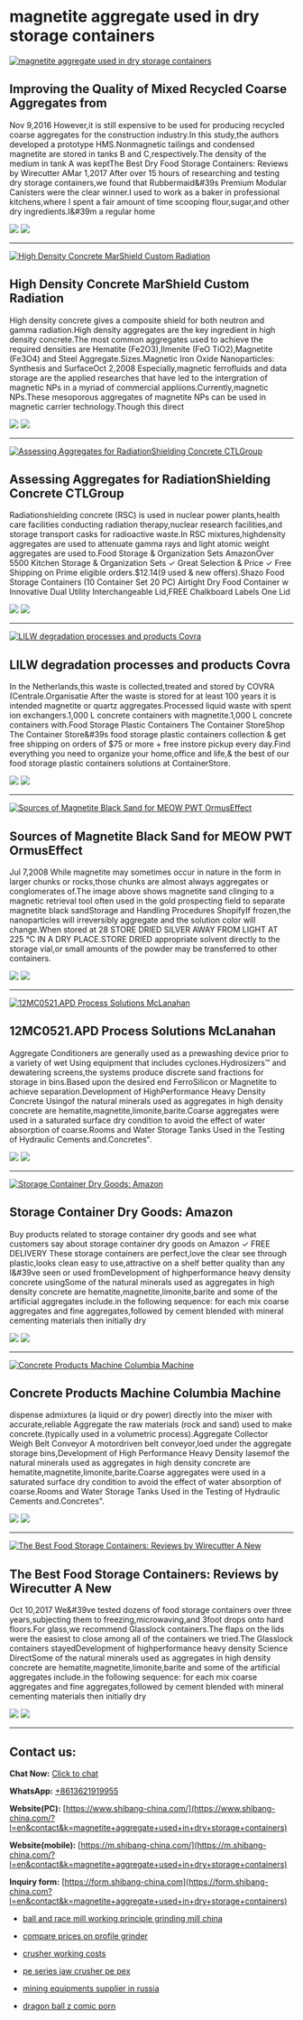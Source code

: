 # magnetite aggregate used in dry storage containers

<a href="https://swt.shibang-china.com/?l=en&img&k=magnetite+aggregate+used+in+dry+storage+containers" target="_blank">![magnetite aggregate used in dry storage containers](http://static.shibang-china.com/all-800x300/650.jpg)</a>

## Improving the Quality of Mixed Recycled Coarse Aggregates from
Nov 9,2016 However,it is still expensive to be used for producing recycled coarse aggregates for the construction industry.In this study,the authors developed a prototype HMS.Nonmagnetic tailings and condensed magnetite are stored in tanks B and C,respectively.The density of the medium in tank A was keptThe Best Dry Food Storage Containers: Reviews by Wirecutter AMar 1,2017 After over 15 hours of researching and testing dry storage containers,we found that Rubbermaid&#39s Premium Modular Canisters were the clear winner.I used to work as a baker in professional kitchens,where I spent a fair amount of time scooping flour,sugar,and other dry ingredients.I&#39m a regular home


<a href="https://whatsapp.shibangsoft.com/WhatsApp.php" target="_blank" title="WhatsApp">![](http://static.shibang-china.com/icon/whatsapp.png)</a> <a href="https://swt.shibang-china.com/?l=en&icon&k=magnetite+aggregate+used+in+dry+storage+containers" target="_blank">![](http://static.shibang-china.com/icon/chat-en.png)</a>

---

<a href="https://swt.shibang-china.com/?l=en&img&k=magnetite+aggregate+used+in+dry+storage+containers" target="_blank">![High Density Concrete MarShield Custom Radiation](http://static.shibang-china.com/all-800x300/1138.jpg)</a>

## High Density Concrete MarShield Custom Radiation
High density concrete gives a composite shield for both neutron and gamma radiation.High density aggregates are the key ingredient in high density concrete.The most common aggregates used to achieve the required densities are Hematite (Fe2O3),Ilmenite (FeO TiO2),Magnetite (Fe3O4) and Steel Aggregate.Sizes.Magnetic Iron Oxide Nanoparticles: Synthesis and SurfaceOct 2,2008 Especially,magnetic ferrofluids and data storage are the applied researches that have led to the intergration of magnetic NPs in a myriad of commercial appliions.Currently,magnetic NPs.These mesoporous aggregates of magnetite NPs can be used in magnetic carrier technology.Though this direct


<a href="https://whatsapp.shibangsoft.com/WhatsApp.php" target="_blank" title="WhatsApp">![](http://static.shibang-china.com/icon/whatsapp.png)</a> <a href="https://swt.shibang-china.com/?l=en&icon&k=magnetite+aggregate+used+in+dry+storage+containers" target="_blank">![](http://static.shibang-china.com/icon/chat-en.png)</a>

---

<a href="https://swt.shibang-china.com/?l=en&img&k=magnetite+aggregate+used+in+dry+storage+containers" target="_blank">![Assessing Aggregates for RadiationShielding Concrete CTLGroup](http://static.shibang-china.com/all-800x300/1076.jpg)</a>

## Assessing Aggregates for RadiationShielding Concrete CTLGroup
Radiationshielding concrete (RSC) is used in nuclear power plants,health care facilities conducting radiation therapy,nuclear research facilities,and storage transport casks for radioactive waste.In RSC mixtures,highdensity aggregates are used to attenuate gamma rays and light atomic weight aggregates are used to.Food Storage & Organization Sets AmazonOver 5500 Kitchen Storage & Organization Sets ✓ Great Selection & Price ✓ Free Shipping on Prime eligible orders.$12.14(9 used & new offers).Shazo Food Storage Containers (10 Container Set 20 PC) Airtight Dry Food Container w Innovative Dual Utility Interchangeable Lid,FREE Chalkboard Labels One Lid


<a href="https://whatsapp.shibangsoft.com/WhatsApp.php" target="_blank" title="WhatsApp">![](http://static.shibang-china.com/icon/whatsapp.png)</a> <a href="https://swt.shibang-china.com/?l=en&icon&k=magnetite+aggregate+used+in+dry+storage+containers" target="_blank">![](http://static.shibang-china.com/icon/chat-en.png)</a>

---

<a href="https://swt.shibang-china.com/?l=en&img&k=magnetite+aggregate+used+in+dry+storage+containers" target="_blank">![LILW degradation processes and products Covra](http://static.shibang-china.com/all-800x300/463.jpg)</a>

## LILW degradation processes and products Covra
In the Netherlands,this waste is collected,treated and stored by COVRA (Centrale.Organisatie After the waste is stored for at least 100 years it is intended magnetite or quartz aggregates.Processed liquid waste with spent ion exchangers.1,000 L concrete containers with magnetite.1,000 L concrete containers with.Food Storage Plastic Containers The Container StoreShop The Container Store&#39s food storage plastic containers collection & get free shipping on orders of $75 or more + free instore pickup every day.Find everything you need to organize your home,office and life,& the best of our food storage plastic containers solutions at ContainerStore.


<a href="https://whatsapp.shibangsoft.com/WhatsApp.php" target="_blank" title="WhatsApp">![](http://static.shibang-china.com/icon/whatsapp.png)</a> <a href="https://swt.shibang-china.com/?l=en&icon&k=magnetite+aggregate+used+in+dry+storage+containers" target="_blank">![](http://static.shibang-china.com/icon/chat-en.png)</a>

---

<a href="https://swt.shibang-china.com/?l=en&img&k=magnetite+aggregate+used+in+dry+storage+containers" target="_blank">![Sources of Magnetite Black Sand for MEOW PWT OrmusEffect](http://static.shibang-china.com/all-800x300/93.jpg)</a>

## Sources of Magnetite Black Sand for MEOW PWT OrmusEffect
Jul 7,2008 While magnetite may sometimes occur in nature in the form in larger chunks or rocks,those chunks are almost always aggregates or conglomerates of.The image above shows magnetite sand clinging to a magnetic retrieval tool often used in the gold prospecting field to separate magnetite black sandStorage and Handling Procedures ShopifyIf frozen,the nanoparticles will irreversibly aggregate and the solution color will change.When stored at 28 STORE DRIED SILVER AWAY FROM LIGHT AT 225 °C IN A DRY PLACE.STORE DRIED appropriate solvent directly to the storage vial,or small amounts of the powder may be transferred to other containers.


<a href="https://whatsapp.shibangsoft.com/WhatsApp.php" target="_blank" title="WhatsApp">![](http://static.shibang-china.com/icon/whatsapp.png)</a> <a href="https://swt.shibang-china.com/?l=en&icon&k=magnetite+aggregate+used+in+dry+storage+containers" target="_blank">![](http://static.shibang-china.com/icon/chat-en.png)</a>

---

<a href="https://swt.shibang-china.com/?l=en&img&k=magnetite+aggregate+used+in+dry+storage+containers" target="_blank">![12MC0521.APD Process Solutions McLanahan](http://static.shibang-china.com/all-800x300/68.jpg)</a>

## 12MC0521.APD Process Solutions McLanahan
Aggregate Conditioners are generally used as a prewashing device prior to a variety of wet Using equipment that includes cyclones.Hydrosizers™ and dewatering screens,the systems produce discrete sand fractions for storage in bins.Based upon the desired end FerroSilicon or Magnetite to achieve separation.Development of HighPerformance Heavy Density Concrete Usingof the natural minerals used as aggregates in high density concrete are hematite,magnetite,limonite,barite.Coarse aggregates were used in a saturated surface dry condition to avoid the effect of water absorption of coarse.Rooms and Water Storage Tanks Used in the Testing of Hydraulic Cements and.Concretes".


<a href="https://whatsapp.shibangsoft.com/WhatsApp.php" target="_blank" title="WhatsApp">![](http://static.shibang-china.com/icon/whatsapp.png)</a> <a href="https://swt.shibang-china.com/?l=en&icon&k=magnetite+aggregate+used+in+dry+storage+containers" target="_blank">![](http://static.shibang-china.com/icon/chat-en.png)</a>

---

<a href="https://swt.shibang-china.com/?l=en&img&k=magnetite+aggregate+used+in+dry+storage+containers" target="_blank">![Storage Container Dry Goods: Amazon](http://static.shibang-china.com/all-800x300/1320.jpg)</a>

## Storage Container Dry Goods: Amazon
Buy products related to storage container dry goods and see what customers say about storage container dry goods on Amazon ✓ FREE DELIVERY These storage containers are perfect,love the clear see through plastic,looks clean easy to use,attractive on a shelf better quality than any I&#39ve seen or used fromDevelopment of highperformance heavy density concrete usingSome of the natural minerals used as aggregates in high density concrete are hematite,magnetite,limonite,barite and some of the artificial aggregates include.in the following sequence: for each mix coarse aggregates and fine aggregates,followed by cement blended with mineral cementing materials then initially dry


<a href="https://whatsapp.shibangsoft.com/WhatsApp.php" target="_blank" title="WhatsApp">![](http://static.shibang-china.com/icon/whatsapp.png)</a> <a href="https://swt.shibang-china.com/?l=en&icon&k=magnetite+aggregate+used+in+dry+storage+containers" target="_blank">![](http://static.shibang-china.com/icon/chat-en.png)</a>

---

<a href="https://swt.shibang-china.com/?l=en&img&k=magnetite+aggregate+used+in+dry+storage+containers" target="_blank">![Concrete Products Machine Columbia Machine](http://static.shibang-china.com/all-800x300/610.jpg)</a>

## Concrete Products Machine Columbia Machine
dispense admixtures (a liquid or dry power) directly into the mixer with accurate,reliable Aggregate the raw materials (rock and sand) used to make concrete.(typically used in a volumetric process).Aggregate Collector Weigh Belt Conveyor A motordriven belt conveyor,loed under the aggregate storage bins,Development of High Performance Heavy Density Iasemof the natural minerals used as aggregates in high density concrete are hematite,magnetite,limonite,barite.Coarse aggregates were used in a saturated surface dry condition to avoid the effect of water absorption of coarse.Rooms and Water Storage Tanks Used in the Testing of Hydraulic Cements and.Concretes".


<a href="https://whatsapp.shibangsoft.com/WhatsApp.php" target="_blank" title="WhatsApp">![](http://static.shibang-china.com/icon/whatsapp.png)</a> <a href="https://swt.shibang-china.com/?l=en&icon&k=magnetite+aggregate+used+in+dry+storage+containers" target="_blank">![](http://static.shibang-china.com/icon/chat-en.png)</a>

---

<a href="https://swt.shibang-china.com/?l=en&img&k=magnetite+aggregate+used+in+dry+storage+containers" target="_blank">![The Best Food Storage Containers: Reviews by Wirecutter A New](http://static.shibang-china.com/all-800x300/852.jpg)</a>

## The Best Food Storage Containers: Reviews by Wirecutter A New
Oct 10,2017 We&#39ve tested dozens of food storage containers over three years,subjecting them to freezing,microwaving,and 3foot drops onto hard floors.For glass,we recommend Glasslock containers.The flaps on the lids were the easiest to close among all of the containers we tried.The Glasslock containers stayedDevelopment of highperformance heavy density Science DirectSome of the natural minerals used as aggregates in high density concrete are hematite,magnetite,limonite,barite and some of the artificial aggregates include.in the following sequence: for each mix coarse aggregates and fine aggregates,followed by cement blended with mineral cementing materials then initially dry


<a href="https://whatsapp.shibangsoft.com/WhatsApp.php" target="_blank" title="WhatsApp">![](http://static.shibang-china.com/icon/whatsapp.png)</a> <a href="https://swt.shibang-china.com/?l=en&icon&k=magnetite+aggregate+used+in+dry+storage+containers" target="_blank">![](http://static.shibang-china.com/icon/chat-en.png)</a>

---
## Contact us:

**Chat Now:** [Click to chat](https://swt.shibang-china.com?l=en&contact&k=magnetite+aggregate+used+in+dry+storage+containers)

**WhatsApp:**  [+8613621919955](https://whatsapp.shibangsoft.com/WhatsApp.php)

**Website(PC):** [https://www.shibang-china.com/](https://www.shibang-china.com/?l=en&contact&k=magnetite+aggregate+used+in+dry+storage+containers)

**Website(mobile):** [https://m.shibang-china.com/](https://m.shibang-china.com/?l=en&contact&k=magnetite+aggregate+used+in+dry+storage+containers)

**Inquiry form:** [https://form.shibang-china.com](https://form.shibang-china.com?l=en&contact&k=magnetite+aggregate+used+in+dry+storage+containers)

* [ball and race mill working principle grinding mill china](../115/ball%20and%20race%20mill%20working%20principle%20grinding%20mill%20china.md)

* [compare prices on profile grinder](../118/compare%20prices%20on%20profile%20grinder.md)

* [crusher working costs](../116/crusher%20working%20costs.md)

* [pe series jaw crusher pe pex](../118/pe%20series%20jaw%20crusher%20pe%20pex.md)

* [mining equipments supplier in russia](../122/mining%20equipments%20supplier%20in%20russia.md)

* [dragon ball z comic porn](../116/dragon%20ball%20z%20comic%20porn.md)